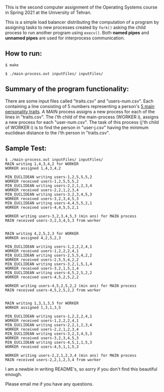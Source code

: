 This is the second computer assignment of the Operating Systems course in Spring 2021 at the University of Tehran. 

This is a simple load balancer distributing the computation of a program by assigning tasks to new processes created by ```fork()``` asking the child process to run another program using ```execv()```. Both **named pipes** and **unnamed pipes** are used for interprocess communication.


## How to run:

    
    $ make

    $ ./main-process.out inputFiles/ inputFiles/

## Summary of the program functionality:
There are some input files called "traits.csv" and "users-num.csv". Each containing a line consisting of 5 numbers representing a person's [5 main personality traits](https://en.wikipedia.org/wiki/Big_Five_personality_traits). A MAIN process assigns a new process for each of the lines in "traits.csv". The i'th child of the main-process (WORKER i), assigns a new process for each "user-num.csv". The task of this process (j'th child of WORKER i) is to find the person in "user-j.csv" having the minimum euclidean distance to the i'th person in "traits.csv". 


## Sample Test:
    
    $ ./main-process.out inputFiles/ inputFiles/
    MAIN writing 1,4,3,4,2 for WORKER
    WORKER assigned 1,4,3,4,2

    MIN_EUCLIDEAN writing users-1,2,5,5,5,2
    WORKER received users-1,2,5,5,5,2
    MIN_EUCLIDEAN writing users-2,2,1,2,3,4
    WORKER received users-2,2,1,2,3,4
    MIN_EUCLIDEAN writing users-3,2,3,4,5,3
    WORKER received users-3,2,3,4,5,3
    MIN_EUCLIDEAN writing users-4,4,5,5,2,1
    WORKER received users-4,4,5,5,2,1

    WORKER writing users-3,2,3,4,5,3 (min ans) for MAIN process 
    MAIN received users-3,2,3,4,5,3 from worker 


    MAIN writing 4,2,5,2,3 for WORKER
    WORKER assigned 4,2,5,2,3

    MIN_EUCLIDEAN writing users-1,2,2,2,4,1
    WORKER received users-1,2,2,2,4,1
    MIN_EUCLIDEAN writing users-2,5,5,4,2,2
    WORKER received users-2,5,5,4,2,2
    MIN_EUCLIDEAN writing users-3,2,1,5,1,4
    WORKER received users-3,2,1,5,1,4
    MIN_EUCLIDEAN writing users-4,5,2,5,2,2
    WORKER received users-4,5,2,5,2,2

    WORKER writing users-4,5,2,5,2,2 (min ans) for MAIN process 
    MAIN received users-4,5,2,5,2,2 from worker 


    MAIN writing 1,3,1,3,5 for WORKER
    WORKER assigned 1,3,1,3,5

    MIN_EUCLIDEAN writing users-1,2,2,2,4,1
    WORKER received users-1,2,2,2,4,1
    MIN_EUCLIDEAN writing users-2,2,1,2,3,4
    WORKER received users-2,2,1,2,3,4
    MIN_EUCLIDEAN writing users-3,2,3,4,5,3
    WORKER received users-3,2,3,4,5,3
    MIN_EUCLIDEAN writing users-4,5,1,1,5,3
    WORKER received users-4,5,1,1,5,3

    WORKER writing users-2,2,1,2,3,4 (min ans) for MAIN process 
    MAIN received users-2,2,1,2,3,4 from worker 

I am a newbie in writing README's, so sorry if you don't find this beautiful enough. 

Please email me if you have any questions.